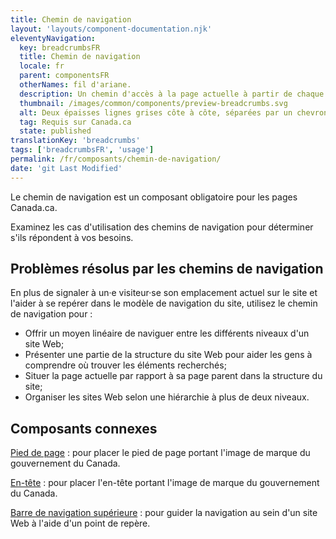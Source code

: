 ```yaml
---
title: Chemin de navigation
layout: 'layouts/component-documentation.njk'
eleventyNavigation:
  key: breadcrumbsFR
  title: Chemin de navigation
  locale: fr
  parent: componentsFR
  otherNames: fil d'ariane.
  description: Un chemin d'accès à la page actuelle à partir de chaque niveau précédent de la hiérarchie du site.
  thumbnail: /images/common/components/preview-breadcrumbs.svg
  alt: Deux épaisses lignes grises côte à côte, séparées par un chevron, représentent les liens d’un chemin de navigation.
  tag: Requis sur Canada.ca
  state: published
translationKey: 'breadcrumbs'
tags: ['breadcrumbsFR', 'usage']
permalink: /fr/composants/chemin-de-navigation/
date: 'git Last Modified'
---
```

Le chemin de navigation est un composant obligatoire pour les pages Canada.ca.

Examinez les cas d'utilisation des chemins de navigation pour déterminer s'ils répondent à vos besoins.

## Problèmes résolus par les chemins de navigation

En plus de signaler à un·e visiteur·se son emplacement actuel sur le site et l'aider à se repérer dans le modèle de navigation du site, utilisez le chemin de navigation pour :

- Offrir un moyen linéaire de naviguer entre les différents niveaux d'un site Web;
- Présenter une partie de la structure du site Web pour aider les gens à comprendre où trouver les éléments recherchés;
- Situer la page actuelle par rapport à sa page parent dans la structure du site;
- Organiser les sites Web selon une hiérarchie à plus de deux niveaux.

<article class="bg-full-width bg-primary text-light pt-500 pb-400 my-500">
  <h2 class="mt-0 mb-400">Composants connexes</h2>

<a href="{{ links.footer }}" class="link-light">Pied de page</a> : pour placer le pied de page portant l'image de marque du gouvernement du Canada.

<a href="{{ links.header }}" class="link-light">En-tête</a> : pour placer l'en-tête portant l'image de marque du gouvernement du Canada.

<a href="{{ links.topNav }}" class="link-light">Barre de navigation supérieure</a> : pour guider la navigation au sein d'un site Web à l'aide d'un point de repère.

</article>
